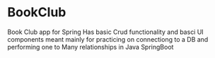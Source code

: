 # BookClub
Book Club app for Spring
Has basic Crud functionality and basci UI components
meant mainly for practicing on connectiong to a DB and performing one to Many relationships in Java SpringBoot
